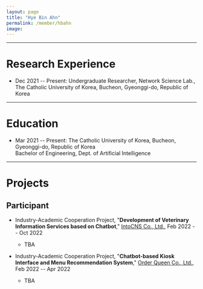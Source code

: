 ```yaml
---
layout: page
title: "Hye Bin Ahn"
permalink: /member/hbahn
image: 
---
```


***

Research Experience
============
* Dec 2021 -- Present: Undergraduate Researcher, Network Science Lab., The Catholic University of Korea, Bucheon, Gyeonggi-do, Republic of Korea

***

Education
============
* Mar 2021 -- Present: The Catholic University of Korea, Bucheon, Gyeonggi-do, Republic of Korea <br> Bachelor of Engineering, Dept. of Artificial Intelligence

***

Projects
============

Participant
------------
* Industry-Academic Cooperation Project, "**Development of Veterinary Information Services based on Chatbot**," [IntoCNS Co., Ltd.](http://intoh.monoalliance.com/), Feb 2022 -- Oct 2022
	* TBA

* Industry-Academic Cooperation Project, "**Chatbot-based Kiosk Interface and Menu Recommendation System**," [Order Queen Co., Ltd.](http://www.orderqueen.co.kr/), Feb 2022 -- Apr 2022
	* TBA
